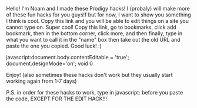 Hello! I'm Noam and I made these Prodigy hacks! I (probaly) will make more of these fun hacks for you guys!f but for now, I want to show you something I think is cool. Copy this link and you will be able to edit things on a site you cannot type on. Super cool! Copy this link, go to bookmarks, click add bookmark, then in the bottom corner, click more, and then finally, type in what you want to call it in the "name" box then take out the old URL and paste the one you copied. Good luck! :)

  javascript:document.body.contentEditable = 'true'; document.designMode='on'; void 0
  
  Enjoy! (also sometimes these hacks don't work but they usually start working again from 1-7 days)
  
  P.S. in order for these hacks to work, type in javascript: before you paste the code, EXCEPT FOR THE EDIT HACK!!!
